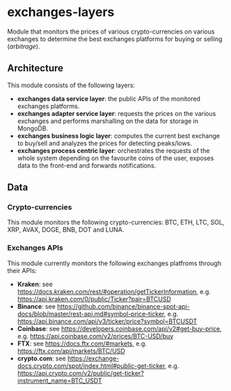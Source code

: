 # exchanges-layers

Module that monitors the prices of various crypto-currencies on various exchanges to determine the best exchanges platforms for buying or selling (_arbitrage_).


## Architecture
This module consists of the following layers:
- **exchanges data service layer**: the public APIs of the monitored exchanges platforms.
- **exchanges adapter service layer**: requests the prices on the various exchanges and performs marshalling on the data for storage in MongoDB.
- **exchanges business logic layer**: computes the current best exchange to buy/sell and analyzes the prices for detecting peaks/lows.
- **exchanges process centric layer**: orchestrates the requests of the whole system depending on the favourite coins of the user, exposes data to the front-end and forwards notifications.

## Data
### Crypto-currencies
This module monitors the following crypto-currencies: BTC, ETH, LTC, SOL, XRP, AVAX, DOGE, BNB, DOT and LUNA.

### Exchanges APIs
This module currently monitors the following exchanges platfroms through their APIs:
- **Kraken**: see https://docs.kraken.com/rest/#operation/getTickerInformation, e.g. https://api.kraken.com/0/public/Ticker?pair=BTCUSD
- **Binance**: see https://github.com/binance/binance-spot-api-docs/blob/master/rest-api.md#symbol-price-ticker, e.g. https://api.binance.com/api/v3/ticker/price?symbol=BTCUSDT
- **Coinbase**: see https://developers.coinbase.com/api/v2#get-buy-price, e.g. https://api.coinbase.com/v2/prices/BTC-USD/buy
- **FTX**: see https://docs.ftx.com/#markets, e.g. https://ftx.com/api/markets/BTC/USD
- **crypto.com**: see https://exchange-docs.crypto.com/spot/index.html#public-get-ticker, e.g. https://api.crypto.com/v2/public/get-ticker?instrument_name=BTC_USDT

